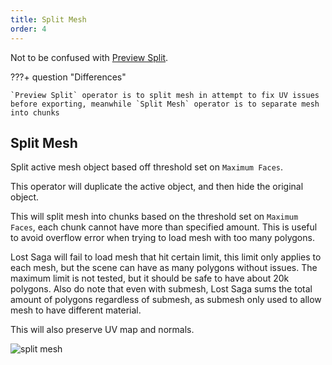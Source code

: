 ```yaml
---
title: Split Mesh
order: 4
---
```


Not to be confused with [Preview Split](../MSH%20Panel/preview_split.md).

???+ question "Differences"

    `Preview Split` operator is to split mesh in attempt to fix UV issues before exporting, meanwhile `Split Mesh` operator is to separate mesh into chunks

## Split Mesh
Split active mesh object based off threshold set on `Maximum Faces`.

This operator will duplicate the active object, and then hide the original object.

This will split mesh into chunks based on the threshold set on `Maximum Faces`, each chunk cannot have more than specified amount. This is useful to avoid overflow error when trying to load mesh with too many polygons.

Lost Saga will fail to load mesh that hit certain limit, this limit only applies to each mesh, but the scene can have as many polygons without issues. The maximum limit is not tested, but it should be safe to have about 20k polygons. Also do note that even with submesh, Lost Saga sums the total amount of polygons regardless of submesh, as submesh only used to allow mesh to have different material.

This will also preserve UV map and normals.

![split mesh](../images/split_mesh.png)